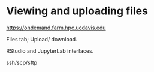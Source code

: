 # Viewing and uploading files

https://ondemand.farm.hpc.ucdavis.edu

Files tab; Upload/ download.

RStudio and JupyterLab interfaces.

ssh/scp/sftp
